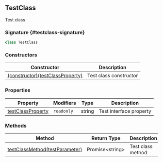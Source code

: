 ## TestClass

Test class

### Signature {#testclass-signature}

```typescript
class TestClass
```

### Constructors

| Constructor | Description |
| --- | --- |
| [(constructor)(testClassProperty)](docs/test-suite-a/testnamespace-testclass-_constructor_-constructor) | Test class constructor |

### Properties

| Property | Modifiers | Type | Description |
| --- | --- | --- | --- |
| [testClassProperty](docs/test-suite-a/testnamespace-testclass-testclassproperty-property) | `readonly` | string | Test interface property |

### Methods

| Method | Return Type | Description |
| --- | --- | --- |
| [testClassMethod(testParameter)](docs/test-suite-a/testnamespace-testclass-testclassmethod-method) | Promise\<string> | Test class method |
